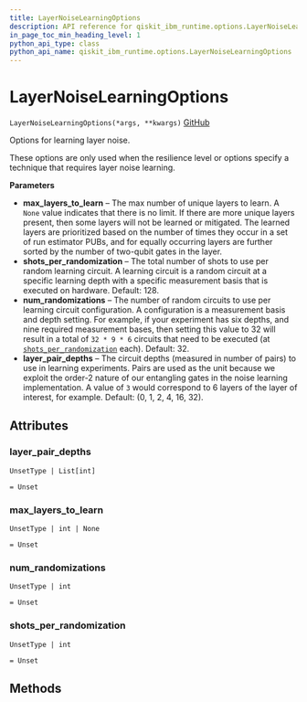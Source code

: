 ```yaml
---
title: LayerNoiseLearningOptions
description: API reference for qiskit_ibm_runtime.options.LayerNoiseLearningOptions
in_page_toc_min_heading_level: 1
python_api_type: class
python_api_name: qiskit_ibm_runtime.options.LayerNoiseLearningOptions
---
```


# LayerNoiseLearningOptions

<span id="qiskit_ibm_runtime.options.LayerNoiseLearningOptions" />

`LayerNoiseLearningOptions(*args, **kwargs)` [GitHub](https://github.com/Qiskit/qiskit-ibm-runtime/tree/main/qiskit_ibm_runtime/options/layer_noise_learning_options.py#L28-L75 "view source code")

Options for learning layer noise.

<Admonition title="Note" type="note">
  These options are only used when the resilience level or options specify a technique that requires layer noise learning.
</Admonition>

**Parameters**

*   **max\_layers\_to\_learn** – The max number of unique layers to learn. A `None` value indicates that there is no limit. If there are more unique layers present, then some layers will not be learned or mitigated. The learned layers are prioritized based on the number of times they occur in a set of run estimator PUBs, and for equally occurring layers are further sorted by the number of two-qubit gates in the layer.
*   **shots\_per\_randomization** – The total number of shots to use per random learning circuit. A learning circuit is a random circuit at a specific learning depth with a specific measurement basis that is executed on hardware. Default: 128.
*   **num\_randomizations** – The number of random circuits to use per learning circuit configuration. A configuration is a measurement basis and depth setting. For example, if your experiment has six depths, and nine required measurement bases, then setting this value to 32 will result in a total of `32 * 9 * 6` circuits that need to be executed (at [`shots_per_randomization`](#qiskit_ibm_runtime.options.LayerNoiseLearningOptions.shots_per_randomization "qiskit_ibm_runtime.options.LayerNoiseLearningOptions.shots_per_randomization") each). Default: 32.
*   **layer\_pair\_depths** – The circuit depths (measured in number of pairs) to use in learning experiments. Pairs are used as the unit because we exploit the order-2 nature of our entangling gates in the noise learning implementation. A value of `3` would correspond to 6 layers of the layer of interest, for example. Default: (0, 1, 2, 4, 16, 32).

## Attributes

<span id="qiskit_ibm_runtime.options.LayerNoiseLearningOptions.layer_pair_depths" />

### layer\_pair\_depths

`UnsetType | List[int]`

`= Unset`

<span id="qiskit_ibm_runtime.options.LayerNoiseLearningOptions.max_layers_to_learn" />

### max\_layers\_to\_learn

`UnsetType | int | None`

`= Unset`

<span id="qiskit_ibm_runtime.options.LayerNoiseLearningOptions.num_randomizations" />

### num\_randomizations

`UnsetType | int`

`= Unset`

<span id="qiskit_ibm_runtime.options.LayerNoiseLearningOptions.shots_per_randomization" />

### shots\_per\_randomization

`UnsetType | int`

`= Unset`

## Methods

